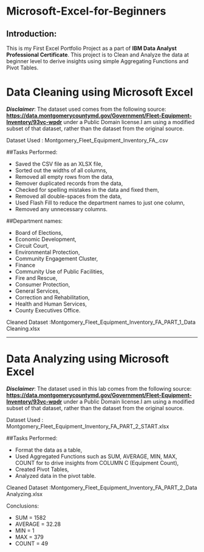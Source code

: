 # Microsoft-Excel-for-Beginners


## Introduction:
This is my First Excel Portfolio Project as a part of **IBM Data Analyst Professional Certificate**. This project is to Clean and Analyze the data at beginner level to derive insights using simple Aggregating Functions and Pivot Tables.


# Data Cleaning using Microsoft Excel

**_Disclaimer_**: The dataset used comes from the following source: **https://data.montgomerycountymd.gov/Government/Fleet-Equipment-Inventory/93vc-wpdr** under a Public Domain license.I am using a modified subset of that dataset, rather than the dataset from the original source.

Dataset Used : Montgomery_Fleet_Equipment_Inventory_FA_.csv



##Tasks Performed:

- Saved the CSV file as an XLSX file,
- Sorted out the widths of all columns,
- Removed all empty rows from the data,
- Remover duplicated records from the data,
- Checked for spelling mistakes in the data and fixed them,
- Removed all double-spaces from the data,
- Used Flash Fill to reduce the department names to just one column,
- Removed any unnecessary columns.




##Department names:

- Board of Elections,
- Economic Development,
- Circuit Court,
- Environmental Protection,
- Community Engagement Cluster,
- Finance
- Community Use of Public Facilities,
- Fire and Rescue,
- Consumer Protection,
- General Services,
- Correction and Rehabilitation,
- Health and Human Services,
- County Executives Office.


Cleaned Dataset :Montgomery_Fleet_Equipment_Inventory_FA_PART_1_Data Cleaning.xlsx



---



# Data Analyzing using Microsoft Excel

**_Disclaimer_**: The dataset used in this lab comes from the following source: **https://data.montgomerycountymd.gov/Government/Fleet-Equipment-Inventory/93vc-wpdr** under a Public Domain license.I am using a modified subset of that dataset, rather than the dataset from the original source.


Dataset Used : Montgomery_Fleet_Equipment_Inventory_FA_PART_2_START.xlsx



##Tasks Performed:

- Format the data as a table,
- Used Aggregated Functions such as SUM, AVERAGE, MIN, MAX, COUNT for to drive insights from COLUMN C (Equipment Count),
- Created Pivot Tables,
- Analyzed data in the pivot table.


Cleaned Dataset :Montgomery_Fleet_Equipment_Inventory_FA_PART_2_Data Analyzing.xlsx


Conclusions:
- SUM = 1582
- AVERAGE = 32.28
- MIN = 1
- MAX = 379
- COUNT = 49
